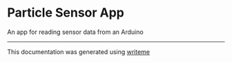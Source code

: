 # Particle Sensor App

An app for reading sensor data from an Arduino

---
This documentation was generated using [writeme](https://www.npmjs.com/package/@writeme/core)
